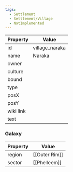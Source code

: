 ```yaml
---
tags:
  - Settlement
  - Settlement/Village
  - NotImplemented
---
```


| Property  | Value          |
| --------- | -------------- |
| id        | village_naraka |
| name      | Naraka         |
| owner     |                |
| culture   |                |
| bound     |                |
| type      |                |
| posX      |                |
| posY      |                |
| wiki link |                |
| text      |                |

### Galaxy
| Property | Value         |
| -------- | ------------- |
| region   | [[Outer Rim]] |
| sector   | [[Phelleem]]  |
